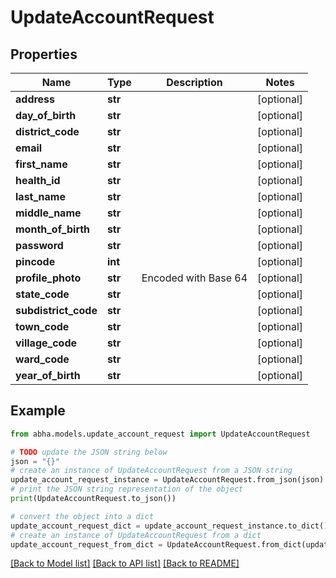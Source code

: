 # UpdateAccountRequest


## Properties

Name | Type | Description | Notes
------------ | ------------- | ------------- | -------------
**address** | **str** |  | [optional] 
**day_of_birth** | **str** |  | [optional] 
**district_code** | **str** |  | [optional] 
**email** | **str** |  | [optional] 
**first_name** | **str** |  | [optional] 
**health_id** | **str** |  | [optional] 
**last_name** | **str** |  | [optional] 
**middle_name** | **str** |  | [optional] 
**month_of_birth** | **str** |  | [optional] 
**password** | **str** |  | [optional] 
**pincode** | **int** |  | [optional] 
**profile_photo** | **str** | Encoded with Base 64 | [optional] 
**state_code** | **str** |  | [optional] 
**subdistrict_code** | **str** |  | [optional] 
**town_code** | **str** |  | [optional] 
**village_code** | **str** |  | [optional] 
**ward_code** | **str** |  | [optional] 
**year_of_birth** | **str** |  | [optional] 

## Example

```python
from abha.models.update_account_request import UpdateAccountRequest

# TODO update the JSON string below
json = "{}"
# create an instance of UpdateAccountRequest from a JSON string
update_account_request_instance = UpdateAccountRequest.from_json(json)
# print the JSON string representation of the object
print(UpdateAccountRequest.to_json())

# convert the object into a dict
update_account_request_dict = update_account_request_instance.to_dict()
# create an instance of UpdateAccountRequest from a dict
update_account_request_from_dict = UpdateAccountRequest.from_dict(update_account_request_dict)
```
[[Back to Model list]](../README.md#documentation-for-models) [[Back to API list]](../README.md#documentation-for-api-endpoints) [[Back to README]](../README.md)


